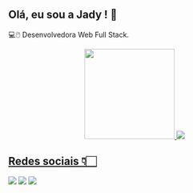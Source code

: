 ## Olá, eu sou a Jady ! 🤍

💻🖱️ Desenvolvedora Web Full Stack.

 

<div align="center">
  <a href="https://github.com/JadyLinnit">
  <img height="180em" src="https://github-readme-stats.vercel.app/api?username=JadyLinnit&show_icons=true&theme=panda&include_all_commits=true&count_private=true"/>
  <img align="180em" src="https://github-readme-stats.vercel.app/api/top-langs/?username=JadyLinnit&layout=compact&langs_count=7&theme=panda"/>
</div>

 ## Redes sociais 👇🏻
<div> 

  <a href = "mailto:linnitjady@gmail.com"><img src="https://img.shields.io/badge/-Gmail-%23333?style=for-the-badge&logo=gmail&logoColor=white" target="_blank"></a>
  <a href="https://www.linkedin.com/in/jady-linnit-a276ab209/" target="_blank"><img src="https://img.shields.io/badge/-LinkedIn-%230077B5?style=for-the-badge&logo=linkedin&logoColor=white" target="_blank"></a> 
   <a href="https://www.instagram.com/liinnit/?hl=pt-br" target="_blank"><img src="https://img.shields.io/badge/-Instagram-%23E4405F?style=for-the-badge&logo=instagram&logoColor=white" target="_blank"></a>

 
</div>
